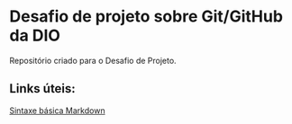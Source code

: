 # Desafio de projeto sobre Git/GitHub da DIO
Repositório criado para o Desafio de Projeto.

## Links úteis:
[Sintaxe básica Markdown](https://www.markdownguide.org/basic-syntax/)
